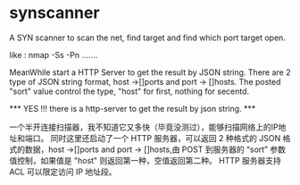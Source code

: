 # synscanner
A SYN scanner to scan the net, find target and find which port target open.

like : nmap -Ss -Pn .......  

MeanWhile start a HTTP Server to get the result by JSON string. There are 2 type of JSON string format, host ->[]ports and port -> []hosts. The posted "sort" value control the type, "host" for first, nothing for secentd.

*** YES !!! there is a http-server to get the result by json string. ***

一个半开连接扫描器，我不知道它又多快（毕竟没测过），能够扫描网络上的IP地址和端口。
同时这里还启动了一个 HTTP 服务器，可以返回 2 种格式的 JSON 格式的数据，host ->[]ports and port -> []hosts,由 POST 到服务器的 “sort” 参数值控制，如果值是 "host" 则返回第一种，空值返回第二种。
HTTP 服务器支持 ACL 可以限定访问 IP 地址段。
